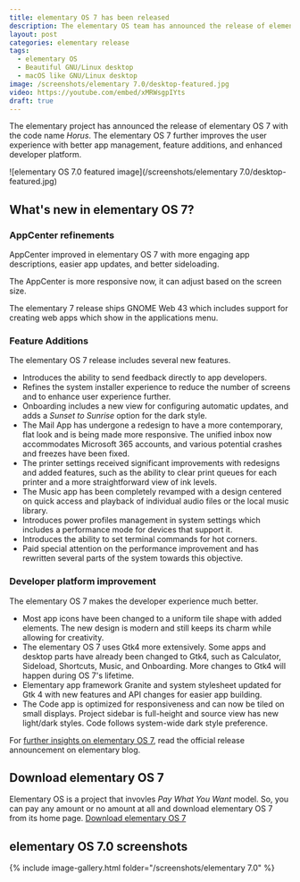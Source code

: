 ```yaml
---
title: elementary OS 7 has been released
description: The elementary OS team has announced the release of elementary OS 7. Learn what's new in elementary OS 7.0, see screenshots and desktop tour.
layout: post
categories: elementary release
tags:
  - elementary OS
  - Beautiful GNU/Linux desktop
  - macOS like GNU/Linux desktop
image: /screenshots/elementary 7.0/desktop-featured.jpg
video: https://youtube.com/embed/xMRWsgpIYts
draft: true
---
```


The elementary project has announced the release of elementary OS 7 with the code name *Horus*. The elementary OS 7 further improves the user experience with better app management, feature additions, and enhanced developer platform.

![elementary OS 7.0 featured image](/screenshots/elementary 7.0/desktop-featured.jpg)

## What's new in elementary OS 7?

### AppCenter refinements

AppCenter improved in elementary OS 7 with more engaging app descriptions, easier app updates, and better sideloading.

The AppCenter is more responsive now, it can adjust based on the screen size.

The elementary 7 release ships GNOME Web 43 which includes support for creating web apps which show in the applications menu.

### Feature Additions

The elementary OS 7 release includes several new features.
- Introduces the ability to send feedback directly to app developers.
- Refines the system installer experience to reduce the number of screens and to enhance user experience further.
- Onboarding includes a new view for configuring automatic updates, and adds a *Sunset to Sunrise* option for the dark style.
- The Mail App has undergone a redesign to have a more contemporary, flat look and is being made more responsive. The unified inbox now accommodates Microsoft 365 accounts, and various potential crashes and freezes have been fixed.
- The printer settings received significant improvements with redesigns and added features, such as the ability to clear print queues for each printer and a more straightforward view of ink levels.
- The Music app has been completely revamped with a design centered on quick access and playback of individual audio files or the local music library.
- Introduces power profiles management in system settings which includes a performance mode for devices that support it.
- Introduces the ability to set terminal commands for hot corners.
- Paid special attention on the performance improvement and has rewritten several parts of the system towards this objective.

### Developer platform improvement

The elementary OS 7 makes the developer experience much better.
- Most app icons have been changed to a uniform tile shape with added elements. The new design is modern and still keeps its charm while allowing for creativity.
- The elementary OS 7 uses Gtk4 more extensively. Some apps and desktop parts have already been changed to Gtk4, such as Calculator, Sideload, Shortcuts, Music, and Onboarding. More changes to Gtk4 will happen during OS 7's lifetime.
- Elementary app framework Granite and system stylesheet updated for Gtk 4 with new features and API changes for easier app building.
- The Code app is optimized for responsiveness and can now be tiled on small displays. Project sidebar is full-height and source view has new light/dark styles. Code follows system-wide dark style preference.

For [further insights on elementary OS 7](https://blog.elementary.io/os-7-available-now/), read the official release announcement on elementary blog.

## Download elementary OS 7

Elementary OS is a project that invovles *Pay What You Want* model. So, you can pay any amount or no amount at all and download elementary OS 7 from its home page.
<a href="https://www.elementary.io" class="download">Download elementary OS 7</a>

## elementary OS 7.0 screenshots

{% include image-gallery.html folder="/screenshots/elementary 7.0" %}
